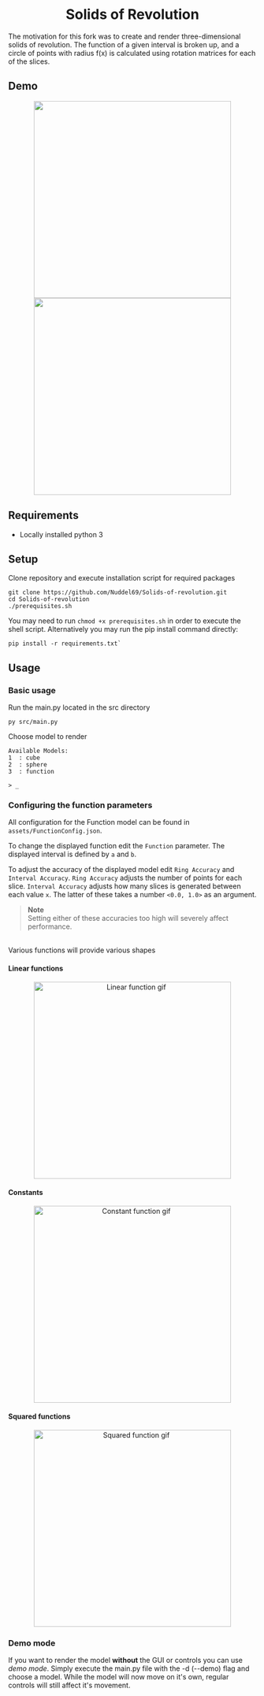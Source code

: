 <h1 align="center">
  Solids of Revolution
</h1>

The motivation for this fork was to create and render three-dimensional solids of revolution. The function of a given interval is broken up, and a circle of points with radius f(x) is calculated using rotation matrices for each of the slices.

## Demo

<div align="center">
    <img src="/media/showcase_cone.gif" height="400">
    <img src="/media/showcase_dish.gif" height="400">
</div>

## Requirements

- Locally installed python 3

## Setup

Clone repository and execute installation script for required packages

```
git clone https://github.com/Nuddel69/Solids-of-revolution.git
cd Solids-of-revolution
./prerequisites.sh
```

You may need to run `chmod +x prerequisites.sh` in order to execute the shell script. Alternatively you may run the pip install command directly:

```
pip install -r requirements.txt`
```

## Usage

### Basic usage

Run the main.py located in the src directory

```
py src/main.py
```

Choose model to render

```
Available Models:
1  : cube
2  : sphere
3  : function

> _
```

### Configuring the function parameters

All configuration for the Function model can be found in `assets/FunctionConfig.json`.

To change the displayed function edit the `Function` parameter.
The displayed interval is defined by `a` and `b`.

To adjust the accuracy of the displayed model edit `Ring Accuracy` and `Interval Accuracy`. `Ring Accuracy` adjusts the number of points for each slice. `Interval Accuracy` adjusts how many slices is generated between each value `x`. The latter of these takes a number `<0.0, 1.0>` as an argument.

> **Note**  
> Setting either of these accuracies too high will severely affect performance.

<br>
Various functions will provide various shapes

#### Linear functions

<div align="center">
    <img src="/media/demo_cone.gif" height="400" alt="Linear function gif">
</div>

#### Constants

<div align="center">
    <img src="/media/demo_sylinder.gif" height="400" alt="Constant function gif">
</div>

#### Squared functions

<div align="center">
    <img src="/media/demo_dish.gif" height="400" alt="Squared function gif">
</div>

### Demo mode

If you want to render the model **without** the GUI or controls you can use _demo mode_. Simply execute the main.py file with the -d (--demo) flag and choose a model. While the model will now move on it's own, regular controls will still affect it's movement.
